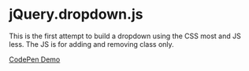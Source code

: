 # jQuery.dropdown.js
This is the first attempt to build a dropdown using the CSS most and JS less. The JS is for adding and removing class only.

[CodePen Demo](http://codepen.io/anupkumarmaharjan/pen/BLJgPz)
